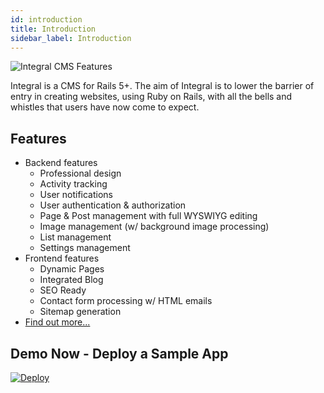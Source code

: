 ```yaml
---
id: introduction
title: Introduction
sidebar_label: Introduction
---
```


![Integral CMS Features](https://integralrails.com/features.gif)

Integral is a CMS for Rails 5+. The aim of Integral is to lower the barrier of entry in creating websites, using Ruby on Rails, with all the bells and whistles that users have now come to expect.

## Features
* Backend features
    * Professional design
    * Activity tracking
    * User notifications
    * User authentication & authorization
    * Page & Post management with full WYSWIYG editing
    * Image management (w/ background image processing)
    * List management
    * Settings management
* Frontend features
    * Dynamic Pages
    * Integrated Blog
    * SEO Ready
    * Contact form processing w/ HTML emails
    * Sitemap generation
* [Find out more...][integral-cms]

## Demo Now - Deploy a Sample App

[![Deploy](https://www.herokucdn.com/deploy/button.svg)](https://heroku.com/deploy?template=https://github.com/yamasolutions/integral-sample)


[integral-cms]: https://integralrails.com
[contributing-guide]: https://github.com/yamasolutions/integral/blob/master/docs/contributing.md
[integral-github]: https://github.com/yamasolutions/integral
[version-website]: https://rubygems.org/gems/integral
[ci-website]: https://circleci.com/gh/yamasolutions/integral/tree/master
[code-climate-website]: https://codeclimate.com/github/yamasolutions/integral
[docs-website]: https://www.rubydoc.info/github/yamasolutions/integral
[github-issue-tracker]: https://github.com/yamasolutions/integral/issues
